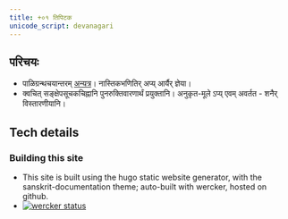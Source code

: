 ```yaml
---
title: +०१ तिपिटक
unicode_script: devanagari
---
```


## परिचयः
- पाळिग्रन्थचयान्तरम् [अन्यत्र](../pALi/)। नास्तिकभणितिर् अप्य् आर्यैर् ज्ञेया।
- क्वचित् सङ्क्षेपसूचकचिह्नानि पुनरुक्तिवारणार्थं प्रयुक्तानि। अनुकृत-मूले ऽप्य् एवम् अवर्तत - शनैर् विस्तारणीयानि। 


## Tech details
### Building this site
- This site is built using the hugo static website generator, with the sanskrit-documentation theme; auto-built with wercker, hosted on github.
- [![wercker status](https://app.wercker.com/status/b015c55135a120000388cb01374f7c01/s/master "wercker status")](https://app.wercker.com/project/byKey/b015c55135a120000388cb01374f7c01)
